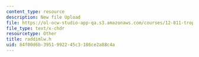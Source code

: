 ```yaml
---
content_type: resource
description: New file Upload
file: https://ol-ocw-studio-app-qa.s3.amazonaws.com/courses/12-811-tropical-meteorology-spring-2011/84f00d6b3951992245c3186ce2a88c4a_raddimlw.h
file_type: text/x-chdr
resourcetype: Other
title: raddimlw.h
uid: 84f00d6b-3951-9922-45c3-186ce2a88c4a
---
```


